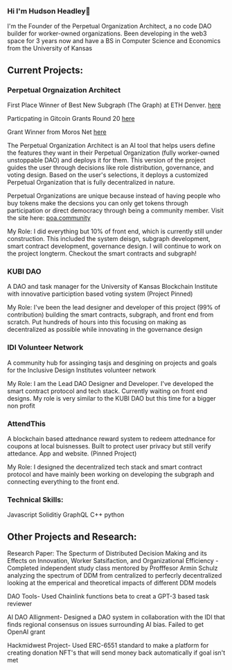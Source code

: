 ### Hi I'm Hudson Headley👋

I'm the Founder of the Perpetual Organization Architect, a no code DAO builder for worker-owned organizations. Been developing in the web3 space for 3 years now and have a BS in Computer Science and Economics from the University of Kansas

## Current Projects:

### Perpetual Orgnaization Architect
First Place Winner of Best New Subgraph (The Graph) at ETH Denver. [here](https://ethereumdenver.medium.com/ethdenver-2024-buidlathon-track-sponsor-bounty-winners-1960eea4d0ae)

Particpating in Gitcoin Grants Round 20 [here](https://explorer.gitcoin.co/#/round/42161/23/50)

Grant Winner from Moros Net [here](https://morosnet.com/project/poa-perpetual-organization-architect/)

The Perpetual Organization Architect is an AI tool that helps users define the features they want in their Perpetual Organization (fully worker-owned unstoppable DAO) and deploys it for them.
This version of the project guides the user through decisions like role distribution, governance, and voting design. Based on the user's selections, it deploys a customized Perpetual Organization that is fully decentralized in nature.

Perpetual Organizations are unique because instead of having people who buy tokens make the decsions you can only get tokens through participation or direct democracy through being a community member.   Visit the site here: [poa.community](https://poa.community)


My Role:
I did everything but 10% of front end, which is currently still under construction. This included the system deisgn, subgraph development, smart contract development, governance design. I will continue to work on the project longterm. Checkout the smart contracts and subgraph!

### KUBI DAO 
A DAO and task manager for the University of Kansas Blockchain Institute with innovative particiption based voting system (Project Pinned)

My Role:
I've been the lead designer and developer of this project (99% of contribution) building the smart contracts, subgraph, and front end from scratch. Put hundreds of hours into this focusing on making as decentralized as possible while innovating in the governance design

### IDI Volunteer Network
A community hub for assinging tasjs and desgining on projects and goals for the Inclusive Design Institutes volunteer network

My Role:
I am the Lead DAO Designer and Developer. I've developed the smart contract protocol and tech stack. Currently waiting on front end designs. My role is very similar to the KUBI DAO but this time for a bigger non profit

### AttendThis  
A blockchain based attednance reward system to redeem attednance for coupons at local buisnesses. Built to protect user privacy but still verify attedance. App and website. (Pinned Project)

My Role: 
I designed the decentralized tech stack and smart contract protocol and have mainly been working on developing the subgraph and connecting everything to the front end.

### Technical Skills:
Javascript
Soliditiy
GraphQL
C++
python 


## Other Projects and Research:

Research Paper: 
The Specturm of Distributed Decision Making and its Effects on Innovation, Worker Satsifaction, and Organizational Efficiency -
Completed independent study class mentored by Profffesor Armin Schulz analyzing the spectrum of DDM from centralized to perfecrly decentralized looking at the emperical and theoretical impacts of different DDM models

DAO Tools- Used Chainlink functions beta to creat a GPT-3 based task reviewer

AI DAO Allignment- Designed a DAO system in collaboration with the IDI that finds regional consensus on issues surrounding AI bias. Failed to get OpenAI grant

Hackmidwest Project- Used ERC-6551 standard to make a platform for creating donation NFT's that will send money back automatically if goal isn't met

